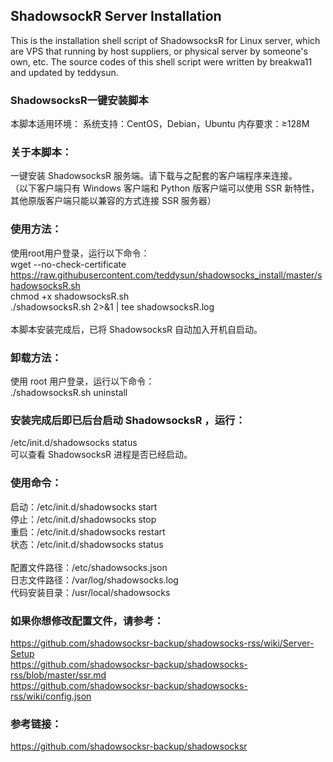 ## ShadowsockR Server Installation
This is the installation shell script of ShadowsocksR for Linux server, which are VPS that running by host suppliers, or physical server by someone's own, etc.
The source codes of this shell script were written by breakwa11 and updated by teddysun.

### ShadowsocksR一键安装脚本
本脚本适用环境：
系统支持：CentOS，Debian，Ubuntu
内存要求：≥128M

### 关于本脚本：
一键安装 ShadowsocksR 服务端。请下载与之配套的客户端程序来连接。
<br>
（以下客户端只有 Windows 客户端和 Python 版客户端可以使用 SSR 新特性，其他原版客户端只能以兼容的方式连接 SSR 服务器）

### 使用方法：
使用root用户登录，运行以下命令：
<br>
wget --no-check-certificate https://raw.githubusercontent.com/teddysun/shadowsocks_install/master/shadowsocksR.sh
<br>
chmod +x shadowsocksR.sh
<br>
./shadowsocksR.sh 2>&1 | tee shadowsocksR.log
<br><br>
本脚本安装完成后，已将 ShadowsocksR 自动加入开机自启动。

### 卸载方法：
使用 root 用户登录，运行以下命令：
<br>
./shadowsocksR.sh uninstall

### 安装完成后即已后台启动 ShadowsocksR ，运行：
/etc/init.d/shadowsocks status
<br>
可以查看 ShadowsocksR 进程是否已经启动。

### 使用命令：
启动：/etc/init.d/shadowsocks start
<br>
停止：/etc/init.d/shadowsocks stop
<br>
重启：/etc/init.d/shadowsocks restart
<br>
状态：/etc/init.d/shadowsocks status
<br><br>
配置文件路径：/etc/shadowsocks.json
<br>
日志文件路径：/var/log/shadowsocks.log
<br>
代码安装目录：/usr/local/shadowsocks

### 如果你想修改配置文件，请参考：
https://github.com/shadowsocksr-backup/shadowsocks-rss/wiki/Server-Setup
<br>
https://github.com/shadowsocksr-backup/shadowsocks-rss/blob/master/ssr.md
<br>
https://github.com/shadowsocksr-backup/shadowsocks-rss/wiki/config.json

### 参考链接：
https://github.com/shadowsocksr-backup/shadowsocksr

